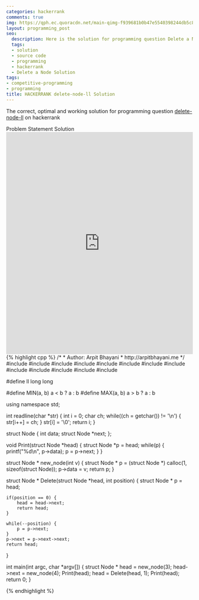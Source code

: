 ```yaml
---
categories: hackerrank
comments: true
img: https://qph.ec.quoracdn.net/main-qimg-f939681b0b47e5540398244db5c8966f?convert_to_webp=true
layout: programming_post
seo:
  description: Here is the solution for programming question Delete a Node on hackerrank
  tags:
  - solution
  - source code
  - programming
  - hackerrank
  - Delete a Node Solution
tags:
- competitive-programming
- programming
title: HACKERRANK delete-node-ll Solution
---
```

The correct, optimal and working solution for programming question [delete-node-ll](https://www.hackerrank.com/challenges/delete-a-node-from-a-linked-list) on hackerrank

<div class="ui secondary pointing large menu">
  <a class="grey item" data-tab="problem-statement">
    Problem Statement
  </a>
  <a class="active item grey" data-tab="solution">
    Solution
  </a>
</div>
<div class="ui bottom attached tab" data-tab="problem-statement">
    <iframe src="https://www.hackerrank.com/challenges/delete-a-node-from-a-linked-list" width="100%" height="600px" style="overflow: scroll; border: none;"></iframe>
</div>
<div class="ui bottom attached active tab" data-tab="solution">
{% highlight cpp %}
/*
 *  Author: Arpit Bhayani
 *  http://arpitbhayani.me
 */
#include <cmath>
#include <cstdio>
#include <cstdlib>
#include <climits>
#include <deque>
#include <iostream>
#include <list>
#include <limits>
#include <map>
#include <queue>
#include <set>
#include <stack>
#include <vector>

#define ll long long

#define MIN(a, b) a < b ? a : b
#define MAX(a, b) a > b ? a : b

using namespace std;

int readline(char *str) {
    int i = 0;
    char ch;
    while((ch = getchar()) != '\n') {
        str[i++] = ch;
    }
    str[i] = '\0';
    return i;
}

struct Node {
    int data;
    struct Node *next;
};

void Print(struct Node *head) {
    struct Node *p = head;
    while(p) {
        printf("%d\n", p->data);
        p = p->next;
    }
}

struct Node * new_node(int v) {
    struct Node * p = (struct Node *) calloc(1, sizeof(struct Node));
    p->data = v;
    return p;
}

struct Node * Delete(struct Node *head, int position) {
    struct Node * p = head;

    if(position == 0) {
        head = head->next;
        return head;
    }

    while(--position) {
        p = p->next;
    }
    p->next = p->next->next;
    return head;
}

int main(int argc, char *argv[]) {
    struct Node * head = new_node(3);
    head->next = new_node(4);
    Print(head);
    head = Delete(head, 1);
    Print(head);
    return 0;
}

{% endhighlight %}
</div>
